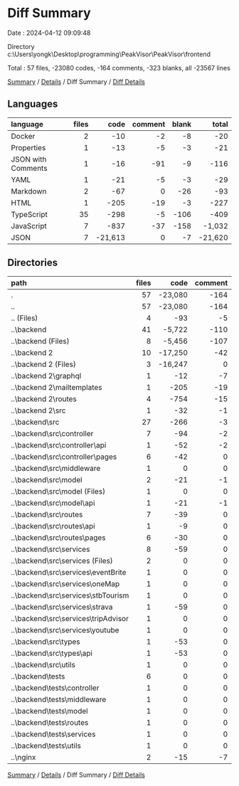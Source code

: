 # Diff Summary

Date : 2024-04-12 09:09:48

Directory c:\\Users\\yongk\\Desktop\\programming\\PeakVisor\\PeakVisor\\frontend

Total : 57 files,  -23080 codes, -164 comments, -323 blanks, all -23567 lines

[Summary](results.md) / [Details](details.md) / Diff Summary / [Diff Details](diff-details.md)

## Languages
| language | files | code | comment | blank | total |
| :--- | ---: | ---: | ---: | ---: | ---: |
| Docker | 2 | -10 | -2 | -8 | -20 |
| Properties | 1 | -13 | -5 | -3 | -21 |
| JSON with Comments | 1 | -16 | -91 | -9 | -116 |
| YAML | 1 | -21 | -5 | -3 | -29 |
| Markdown | 2 | -67 | 0 | -26 | -93 |
| HTML | 1 | -205 | -19 | -3 | -227 |
| TypeScript | 35 | -298 | -5 | -106 | -409 |
| JavaScript | 7 | -837 | -37 | -158 | -1,032 |
| JSON | 7 | -21,613 | 0 | -7 | -21,620 |

## Directories
| path | files | code | comment | blank | total |
| :--- | ---: | ---: | ---: | ---: | ---: |
| . | 57 | -23,080 | -164 | -323 | -23,567 |
| .. | 57 | -23,080 | -164 | -323 | -23,567 |
| .. (Files) | 4 | -93 | -5 | -30 | -128 |
| ..\\backend | 41 | -5,722 | -110 | -127 | -5,959 |
| ..\\backend (Files) | 8 | -5,456 | -107 | -29 | -5,592 |
| ..\\backend 2 | 10 | -17,250 | -42 | -162 | -17,454 |
| ..\\backend 2 (Files) | 3 | -16,247 | 0 | -3 | -16,250 |
| ..\\backend 2\\graphql | 1 | -12 | -7 | -1 | -20 |
| ..\\backend 2\\mailtemplates | 1 | -205 | -19 | -3 | -227 |
| ..\\backend 2\\routes | 4 | -754 | -15 | -143 | -912 |
| ..\\backend 2\\src | 1 | -32 | -1 | -12 | -45 |
| ..\\backend\\src | 27 | -266 | -3 | -92 | -361 |
| ..\\backend\\src\\controller | 7 | -94 | -2 | -25 | -121 |
| ..\\backend\\src\\controller\\api | 1 | -52 | -2 | -13 | -67 |
| ..\\backend\\src\\controller\\pages | 6 | -42 | 0 | -12 | -54 |
| ..\\backend\\src\\middleware | 1 | 0 | 0 | -1 | -1 |
| ..\\backend\\src\\model | 2 | -21 | -1 | -5 | -27 |
| ..\\backend\\src\\model (Files) | 1 | 0 | 0 | -1 | -1 |
| ..\\backend\\src\\model\\api | 1 | -21 | -1 | -4 | -26 |
| ..\\backend\\src\\routes | 7 | -39 | 0 | -30 | -69 |
| ..\\backend\\src\\routes\\api | 1 | -9 | 0 | -6 | -15 |
| ..\\backend\\src\\routes\\pages | 6 | -30 | 0 | -24 | -54 |
| ..\\backend\\src\\services | 8 | -59 | 0 | -23 | -82 |
| ..\\backend\\src\\services (Files) | 2 | 0 | 0 | -2 | -2 |
| ..\\backend\\src\\services\\eventBrite | 1 | 0 | 0 | -1 | -1 |
| ..\\backend\\src\\services\\oneMap | 1 | 0 | 0 | -1 | -1 |
| ..\\backend\\src\\services\\stbTourism | 1 | 0 | 0 | -1 | -1 |
| ..\\backend\\src\\services\\strava | 1 | -59 | 0 | -16 | -75 |
| ..\\backend\\src\\services\\tripAdvisor | 1 | 0 | 0 | -1 | -1 |
| ..\\backend\\src\\services\\youtube | 1 | 0 | 0 | -1 | -1 |
| ..\\backend\\src\\types | 1 | -53 | 0 | -7 | -60 |
| ..\\backend\\src\\types\\api | 1 | -53 | 0 | -7 | -60 |
| ..\\backend\\src\\utils | 1 | 0 | 0 | -1 | -1 |
| ..\\backend\\tests | 6 | 0 | 0 | -6 | -6 |
| ..\\backend\\tests\\controller | 1 | 0 | 0 | -1 | -1 |
| ..\\backend\\tests\\middleware | 1 | 0 | 0 | -1 | -1 |
| ..\\backend\\tests\\model | 1 | 0 | 0 | -1 | -1 |
| ..\\backend\\tests\\routes | 1 | 0 | 0 | -1 | -1 |
| ..\\backend\\tests\\services | 1 | 0 | 0 | -1 | -1 |
| ..\\backend\\tests\\utils | 1 | 0 | 0 | -1 | -1 |
| ..\\nginx | 2 | -15 | -7 | -4 | -26 |

[Summary](results.md) / [Details](details.md) / Diff Summary / [Diff Details](diff-details.md)